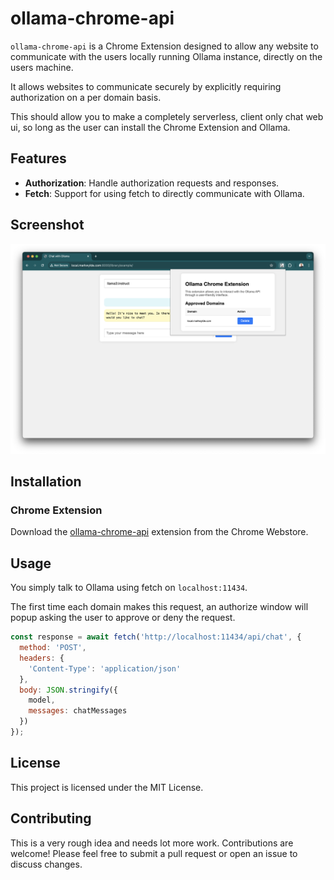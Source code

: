 # ollama-chrome-api

`ollama-chrome-api` is a Chrome Extension designed to allow any website to communicate with the users locally running Ollama instance, directly on the users machine.

It allows websites to communicate securely by explicitly requiring authorization on a per domain basis.

This should allow you to make a completely serverless, client only chat web ui, so long as the user can install the Chrome Extension and Ollama.

## Features

- **Authorization**: Handle authorization requests and responses.
- **Fetch**: Support for using fetch to directly communicate with Ollama.

## Screenshot

![screenshot of the example](./library/example/screenshot.png)

## Installation

### Chrome Extension

Download the [ollama-chrome-api](https://chromewebstore.google.com/detail/ollama-chrome-api/eeceimooeojijecjhjedodbhimcfgiif) extension from the Chrome Webstore.

## Usage

You simply talk to Ollama using fetch on `localhost:11434`.

The first time each domain makes this request, an authorize window will popup asking the user to approve or deny the request.

```javascript
const response = await fetch('http://localhost:11434/api/chat', {
  method: 'POST',
  headers: {
    'Content-Type': 'application/json'
  },
  body: JSON.stringify({
    model,
    messages: chatMessages
  })
});
```

## License

This project is licensed under the MIT License.

## Contributing

This is a very rough idea and needs lot more work. Contributions are welcome! Please feel free to submit a pull request or open an issue to discuss changes.
